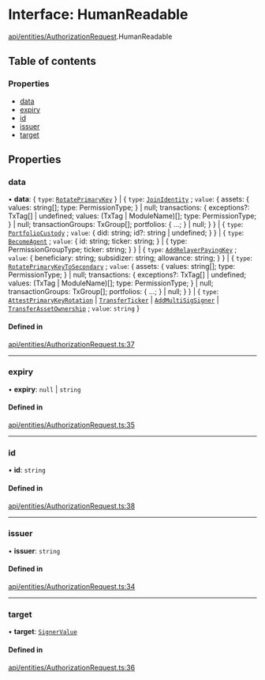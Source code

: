# Interface: HumanReadable

[api/entities/AuthorizationRequest](../wiki/api.entities.AuthorizationRequest).HumanReadable

## Table of contents

### Properties

- [data](../wiki/api.entities.AuthorizationRequest.HumanReadable#data)
- [expiry](../wiki/api.entities.AuthorizationRequest.HumanReadable#expiry)
- [id](../wiki/api.entities.AuthorizationRequest.HumanReadable#id)
- [issuer](../wiki/api.entities.AuthorizationRequest.HumanReadable#issuer)
- [target](../wiki/api.entities.AuthorizationRequest.HumanReadable#target)

## Properties

### data

• **data**: { `type`: [`RotatePrimaryKey`](../wiki/types.AuthorizationType#rotateprimarykey)  } \| { `type`: [`JoinIdentity`](../wiki/types.AuthorizationType#joinidentity) ; `value`: { assets: { values: string[]; type: PermissionType; } \| null; transactions: { exceptions?: TxTag[] \| undefined; values: (TxTag \| ModuleName)[]; type: PermissionType; } \| null; transactionGroups: TxGroup[]; portfolios: { ...; } \| null; }  } \| { `type`: [`PortfolioCustody`](../wiki/types.AuthorizationType#portfoliocustody) ; `value`: { did: string; id?: string \| undefined; }  } \| { `type`: [`BecomeAgent`](../wiki/types.AuthorizationType#becomeagent) ; `value`: { id: string; ticker: string; } \| { type: PermissionGroupType; ticker: string; }  } \| { `type`: [`AddRelayerPayingKey`](../wiki/types.AuthorizationType#addrelayerpayingkey) ; `value`: { beneficiary: string; subsidizer: string; allowance: string; }  } \| { `type`: [`RotatePrimaryKeyToSecondary`](../wiki/types.AuthorizationType#rotateprimarykeytosecondary) ; `value`: { assets: { values: string[]; type: PermissionType; } \| null; transactions: { exceptions?: TxTag[] \| undefined; values: (TxTag \| ModuleName)[]; type: PermissionType; } \| null; transactionGroups: TxGroup[]; portfolios: { ...; } \| null; }  } \| { `type`: [`AttestPrimaryKeyRotation`](../wiki/types.AuthorizationType#attestprimarykeyrotation) \| [`TransferTicker`](../wiki/types.AuthorizationType#transferticker) \| [`AddMultiSigSigner`](../wiki/types.AuthorizationType#addmultisigsigner) \| [`TransferAssetOwnership`](../wiki/types.AuthorizationType#transferassetownership) ; `value`: `string`  }

#### Defined in

[api/entities/AuthorizationRequest.ts:37](https://github.com/PolymeshAssociation/polymesh-sdk/blob/3d14e829/src/api/entities/AuthorizationRequest.ts#L37)

___

### expiry

• **expiry**: ``null`` \| `string`

#### Defined in

[api/entities/AuthorizationRequest.ts:35](https://github.com/PolymeshAssociation/polymesh-sdk/blob/3d14e829/src/api/entities/AuthorizationRequest.ts#L35)

___

### id

• **id**: `string`

#### Defined in

[api/entities/AuthorizationRequest.ts:38](https://github.com/PolymeshAssociation/polymesh-sdk/blob/3d14e829/src/api/entities/AuthorizationRequest.ts#L38)

___

### issuer

• **issuer**: `string`

#### Defined in

[api/entities/AuthorizationRequest.ts:34](https://github.com/PolymeshAssociation/polymesh-sdk/blob/3d14e829/src/api/entities/AuthorizationRequest.ts#L34)

___

### target

• **target**: [`SignerValue`](../wiki/types.SignerValue)

#### Defined in

[api/entities/AuthorizationRequest.ts:36](https://github.com/PolymeshAssociation/polymesh-sdk/blob/3d14e829/src/api/entities/AuthorizationRequest.ts#L36)
